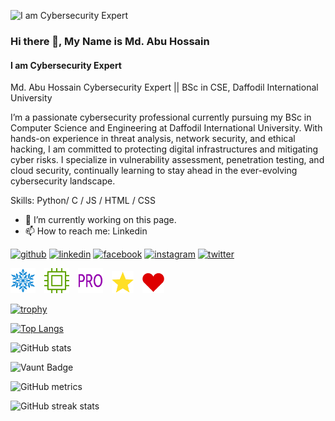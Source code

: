 ![I am Cybersecurity Expert](https://media.licdn.com/dms/image/v2/D5616AQHU620s832g4g/profile-displaybackgroundimage-shrink_350_1400/profile-displaybackgroundimage-shrink_350_1400/0/1726332770372?e=1734566400&v=beta&t=O1Oo_aHK92wDbY2wNucAAY-wJMUle5oXx6O-BQ0g3NY)

### Hi there 👋, My Name is Md. Abu Hossain
#### I am Cybersecurity Expert


Md. Abu Hossain
Cybersecurity Expert || BSc in CSE, Daffodil International University

I’m a passionate cybersecurity professional currently pursuing my BSc in Computer Science and Engineering at Daffodil International University. With hands-on experience in threat analysis, network security, and ethical hacking, I am committed to protecting digital infrastructures and mitigating cyber risks. I specialize in vulnerability assessment, penetration testing, and cloud security, continually learning to stay ahead in the ever-evolving cybersecurity landscape.

Skills: Python/ C / JS / HTML / CSS

- 🔭 I’m currently working on this page. 
- 📫 How to reach me: Linkedin 


[<img src='https://cdn.jsdelivr.net/npm/simple-icons@3.0.1/icons/github.svg' alt='github' height='40'>](https://github.com/Mdabuhossainashik)  [<img src='https://cdn.jsdelivr.net/npm/simple-icons@3.0.1/icons/linkedin.svg' alt='linkedin' height='40'>](https://www.linkedin.com/in/md-abu-hossain/)  [<img src='https://cdn.jsdelivr.net/npm/simple-icons@3.0.1/icons/facebook.svg' alt='facebook' height='40'>](https://www.facebook.com/md.abuhossain.ashik)  [<img src='https://cdn.jsdelivr.net/npm/simple-icons@3.0.1/icons/instagram.svg' alt='instagram' height='40'>](https://www.instagram.com/mdabuhossainashik/)  [<img src='https://cdn.jsdelivr.net/npm/simple-icons@3.0.1/icons/twitter.svg' alt='twitter' height='40'>](https://twitter.com/abuhossainashik)  

<a href='https://archiveprogram.github.com/'><img src='https://raw.githubusercontent.com/acervenky/animated-github-badges/master/assets/acbadge.gif' width='40' height='40'></a> <a href='https://docs.github.com/en/developers'><img src='https://raw.githubusercontent.com/acervenky/animated-github-badges/master/assets/devbadge.gif' width='40' height='40'></a> <a href='https://github.com/pricing'><img src='https://raw.githubusercontent.com/acervenky/animated-github-badges/master/assets/pro.gif' width='40' height='40'></a> <a href='https://stars.github.com/'><img src='https://raw.githubusercontent.com/acervenky/animated-github-badges/master/assets/starbadge.gif' width='35' height='35'></a> <a href='https://docs.github.com/en/github/supporting-the-open-source-community-with-github-sponsors'><img src='https://raw.githubusercontent.com/acervenky/animated-github-badges/master/assets/sponsorbadge.gif' width='35' height='35'></a> 

[![trophy](https://github-profile-trophy.vercel.app/?username=Mdabuhossainashik)](https://github.com/ryo-ma/github-profile-trophy)

[![Top Langs](https://github-readme-stats.vercel.app/api/top-langs/?username=Mdabuhossainashik)](https://github.com/anuraghazra/github-readme-stats)

![GitHub stats](https://github-readme-stats.vercel.app/api?username=Mdabuhossainashik&show_icons=true&count_private=true)  

![Vaunt Badge](https://api.vaunt.dev/v1/github/entities/Mdabuhossainashik/contributions?format=svg&private=true)  

![GitHub metrics](https://metrics.lecoq.io/Mdabuhossainashik)  

![GitHub streak stats](https://streak-stats.demolab.com/?user=Mdabuhossainashik)  

